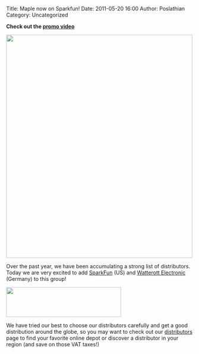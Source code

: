 Title: Maple now on Sparkfun! 
Date: 2011-05-20 16:00
Author: Poslathian
Category: Uncategorized

<strong>Check out the <a href="http://www.sparkfun.com/news/616">promo video</a></strong>

<a href="http://leaflabs.com/2011/05/maple-now-on-sparkfun/sparkfun-launch/" rel="attachment wp-att-2059"><img src="http://leaflabs.com/wp-content/uploads/2011/05/sparkfun-launch-501x600.png" alt="" title="sparkfun-launch" width="501" height="600" class="aligncenter size-large wp-image-2059" /></a>

Over the past year, we have been accumulating a strong list of distributors.
Today we are very excited to add <a href="http://sparkfun.com">SparkFun</a>
(US) and <a href="http://www.watterott.com">Watterott Electronic</a> (Germany)
to this group!

<a href="http://www.watterott.com"><img src="http://leaflabs.com/wp-content/uploads/2011/05/logo-e1305819359235.jpg" alt="" title="watterott-logo" width="309" height="80" class="aligncenter size-full wp-image-2056" /></a>

We have tried our best to choose our distributors carefully and get a good
distribution around the globe, so you may want to check out our <a
href="http://leaflabs.com/distributors/">distributors</a> page to find your
favorite online depot or discover a distributor in your region (and save on
those VAT taxes!)

